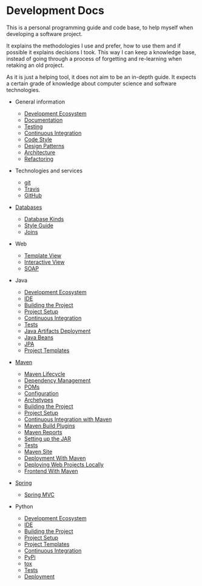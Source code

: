 # Development Docs

This is a personal programming guide and code base, to help myself when developing a software project.

It explains the methodologies I use and prefer, how to use them and if possible it explains decisions I took. This way I can keep a knowledge base, instead of going through a process of forgetting and re-learning when retaking an old project.

As it is just a helping tool, it does not aim to be an in-depth guide. It expects a certain grade of knowledge about computer science and software technologies.

* General information
   * [Development Ecosystem](general/deveco.md)
   * [Documentation](general/documentation.md)
   * [Testing](general/testing.md)
   * [Continuous Integration](general/ci.md)
   * [Code Style](general/style.md)
   * [Design Patterns](general/design_patterns.md)
   * [Architecture](general/architecture.md)
   * [Refactoring](general/refactoring.md)
* Technologies and services
   * [git](other/git.md)
   * [Travis](other/travis.md)
   * [GitHub](other/github.md)
* [Databases](dbs/dbs.md)
   * [Database Kinds](dbs/kinds.md)
   * [Style Guide](dbs/style.md)
   * [Joins](dbs/joins.md)
* Web
   * [Template View](web/template_view.md)
   * [Interactive View](web/interactive_view.md)
   * [SOAP](web/soap.md)

* Java
   * [Development Ecosystem](java/deveco.md)
   * [IDE](java/ide.md)
   * [Building the Project](java/building.md)
   * [Project Setup](java/project_setup.md)
   * [Continuous Integration](java/ci.md)
   * [Tests](java/tests.md)
   * [Java Artifacts Deployment](java/deployment.md)
   * [Java Beans](java/beans.md)
   * [JPA](java/jpa.md)
   * [Project Templates](java/templates.md)
* [Maven](maven/maven.md)
   * [Maven Lifecycle](maven/lifecycle.md)
   * [Dependency Management](maven/dependencies.md)
   * [POMs](maven/pom.md)
   * [Configuration](maven/configuration.md)
   * [Archetypes](maven/archetypes.md)
   * [Building the Project](maven/building.md)
   * [Project Setup](maven/project_setup.md)
   * [Continuous Integration with Maven](maven/ci.md)
   * [Maven Build Plugins](maven/maven_build_plugins.md)
   * [Maven Reports](maven/maven_reports.md)
   * [Setting up the JAR](maven/setup_jar.md)
   * [Tests](maven/tests.md)
   * [Maven Site](maven/site.md)
   * [Deployment With Maven](maven/deployment.md)
   * [Deploying Web Projects Locally](maven/web_locally.md)
   * [Frontend With Maven](maven/frontend.md)
* [Spring](spring/spring.md)
   * [Spring MVC](spring/mvc.md)

* Python
   * [Development Ecosystem](python/deveco.md)
   * [IDE](python/ide.md)
   * [Building the Project](python/building.md)
   * [Project Setup](python/project_setup.md)
   * [Project Templates](python/templates.md)
   * [Continuous Integration](python/ci.md)
   * [PyPi](python/pypi.md)
   * [tox](python/tox.md)
   * [Tests](python/tests.md)
   * [Deployment](python/deployment.md)
